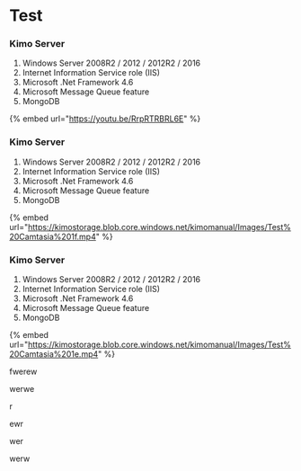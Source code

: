 # Test

### Kimo Server

1. Windows Server 2008R2 / 2012 / 2012R2 / 2016
2. Internet Information Service role \(IIS\)
3. Microsoft .Net Framework 4.6
4. Microsoft Message Queue feature
5. MongoDB



{% embed url="https://youtu.be/RrpRTRBRL6E" %}



### Kimo Server

1. Windows Server 2008R2 / 2012 / 2012R2 / 2016
2. Internet Information Service role \(IIS\)
3. Microsoft .Net Framework 4.6
4. Microsoft Message Queue feature
5. MongoDB



{% embed url="https://kimostorage.blob.core.windows.net/kimomanual/Images/Test%20Camtasia%201f.mp4" %}





### Kimo Server

1. Windows Server 2008R2 / 2012 / 2012R2 / 2016
2. Internet Information Service role \(IIS\)
3. Microsoft .Net Framework 4.6
4. Microsoft Message Queue feature
5. MongoDB

{% embed url="https://kimostorage.blob.core.windows.net/kimomanual/Images/Test%20Camtasia%201e.mp4" %}

fwerew



werwe

r

ewr

wer

werw

